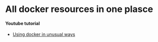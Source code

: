 # All docker resources in one plasce

#### Youtube tutorial
- [Using docker in unusual ways](https://www.youtube.com/watch?v=zfNqp85g5JM)

